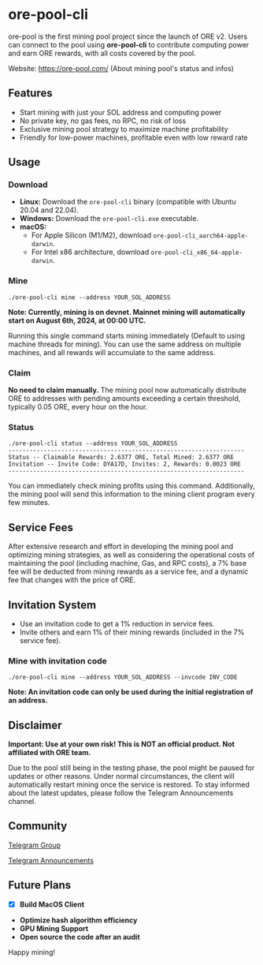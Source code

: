 # ore-pool-cli

ore-pool is the first mining pool project since the launch of ORE v2. Users can connect to the pool using **ore-pool-cli** to contribute computing power and earn ORE rewards, with all costs covered by the pool.

Website: https://ore-pool.com/ (About mining pool's status and infos)

## Features
- Start mining with just your SOL address and computing power
- No private key, no gas fees, no RPC, no risk of loss
- Exclusive mining pool strategy to maximize machine profitability
- Friendly for low-power machines, profitable even with low reward rate

## Usage
### Download

- **Linux:** Download the `ore-pool-cli` binary (compatible with Ubuntu 20.04 and 22.04).
- **Windows:** Download the `ore-pool-cli.exe` executable.
- **macOS:**
  - For Apple Silicon (M1/M2), download `ore-pool-cli_aarch64-apple-darwin`.
  - For Intel x86 architecture, download `ore-pool-cli_x86_64-apple-darwin`.


### Mine
```
./ore-pool-cli mine --address YOUR_SOL_ADDRESS
```
**Note: Currently, mining is on devnet. Mainnet mining will automatically start on August 6th, 2024, at 00:00 UTC.**

Running this single command starts mining immediately (Default to using machine threads for mining). You can use the same address on multiple machines, and all rewards will accumulate to the same address.

### Claim
**No need to claim manually.** The mining pool now automatically distribute ORE to addresses with pending amounts exceeding a certain threshold, typically 0.05 ORE, every hour on the hour.

### Status
```
./ore-pool-cli status --address YOUR_SOL_ADDRESS
-------------------------------------------------------------------
Status -- Claimable Rewards: 2.6377 ORE, Total Mined: 2.6377 ORE
Invitation -- Invite Code: DYA17D, Invites: 2, Rewards: 0.0023 ORE
-------------------------------------------------------------------
```
You can immediately check mining profits using this command. Additionally, the mining pool will send this information to the mining client program every few minutes.

## Service Fees
After extensive research and effort in developing the mining pool and optimizing mining strategies, as well as considering the operational costs of maintaining the pool (including machine, Gas, and RPC costs), a 7% base fee will be deducted from mining rewards as a service fee, and a dynamic fee that changes with the price of ORE.

## Invitation System
- Use an invitation code to get a 1% reduction in service fees.
- Invite others and earn 1% of their mining rewards (included in the 7% service fee).

### Mine with invitation code
```
./ore-pool-cli mine --address YOUR_SOL_ADDRESS --invcode INV_CODE
```
**Note: An invitation code can only be used during the initial registration of an address.**

## Disclaimer
**Important: Use at your own risk! This is NOT an official product. Not affiliated with ORE team.**

Due to the pool still being in the testing phase, the pool might be paused for updates or other reasons. Under normal circumstances, the client will automatically restart mining once the service is restored. To stay informed about the latest updates, please follow the Telegram Announcements channel.

## Community

[Telegram Group](https://t.me/ore_pool_group)

[Telegram Announcements](https://t.me/ore_pool_annoucement)

## Future Plans
- [x] **Build MacOS Client**
- **Optimize hash algorithm efficiency**
- **GPU Mining Support**
- **Open source the code after an audit**

Happy mining!